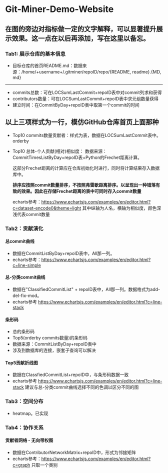 # Git-Miner-Demo-Website

## 在图的旁边对指标做一定的文字解释，可以显著提升展示效果。这一点在以后再添加，写在这里以备忘。

### Tab1: 展示仓库的基本信息
- 目标仓库的首页README.md：数据来源：/home/+username+/.gitminer/repoID/repo/{README, readme}.{MD, md}
---
- commits总数：可在LOCSumLastCommit+repoID表中对commit列求和获得
- contributors数量：可在LOCSumLastCommit+repoID表中求元组数量获得
- 建立时间：在CommitByDay+repoID表中取第一个commit的时间

以上三项样式为一行，模仿GitHub仓库首页上面那种
---
- Top10 commits数量贡献者：样式为表，数据在LOCSumLastCommit表中。orderby
- Top10 总体-个人贡献(相对)相似度： 数据来源：CommitTimesListByDay+repoID表+Python的Frechet距离计算。

    这部分Frechet距离的计算应在仓库初始化时进行，同时将计算结果存入数据库中。
    
    **排序应按照commit数量排序，不按照弗雷歇距离排序。以呈现出一种错落有致的效果。因此在存储Frechet距离的表中可同时存入commit数量**
    
    echarts参考：https://www.echartsjs.com/examples/en/editor.html?c=dataset-encode0&theme=light 其中纵轴为人名，横轴为相似度，颜色深浅代表commit数量
    
    
### Tab2：贡献演化

#### 总commit曲线
- 数据在CommitListByDay+repoID表中，All那一列。
- echarts参考：https://www.echartsjs.com/examples/en/editor.html?c=line-simple

#### 总-分类commit曲线
- 数据在"ClassifiedCommitList" + repoID表中，All那一列。数据格式为add-del-fix-mod。
- echarts参考 https://www.echartsjs.com/examples/en/editor.html?c=line-stack

#### 条形码
- 总的条形码
- Top5(orderby commits数量)的条形码
- 数据来源：CommitListByDay+repoID表中
- 涉及到数据库的连接，嵌套子查询可以解决
#### Top5贡献折线图
- 数据在ClassfiedCommitList+repoID中，与条形码数据一致
- echarts参考 https://www.echartsjs.com/examples/en/editor.html?c=line-stack 建议与总-分类commit曲线选择不同的色调以区分不同的图

### Tab3：空间分布
- heatmap。已实现

### Tab4：协作关系

#### 贡献者网络 - 无向带权图
- 数据在ContributorNetworkMatrix+repoID中，形式为邻接矩阵
- echarts参考：https://www.echartsjs.com/examples/en/editor.html?c=graph  只取一个类别